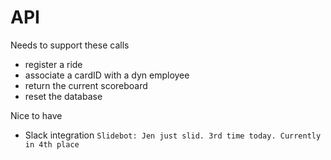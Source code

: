 # API

Needs to support these calls
* register a ride
* associate a cardID with a dyn employee
* return the current scoreboard
* reset the database

Nice to have
* Slack integration ```Slidebot: Jen just slid. 3rd time today. Currently in 4th place```
